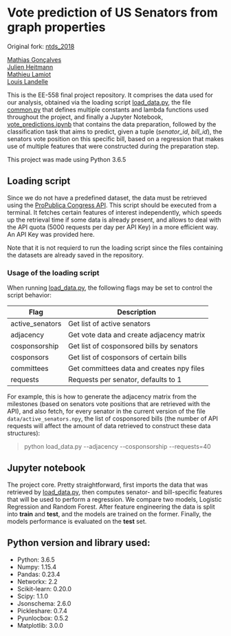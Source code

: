 
Vote prediction of US Senators from graph properties
=====
Original fork: [ntds_2018](https://github.com/AgentAGadge/ntds_2018)


[Mathias Gonçalves](https://github.com/magoncal)  
[Julien Heitmann](https://github.com/jheitmann)  
[Mathieu Lamiot](https://github.com/AgentAGadge)  
[Louis Landelle](https://github.com/louislandelle)  

This is the EE-558 final project repository. It comprises the data used for our analysis, obtained via the loading script [load_data.py](load_data.py), the file [common.py](common.py) that defines multiple constants and lambda functions used throughout the project, and finally a Jupyter Notebook, [vote_predictions.ipynb](vote_predictions.ipynb) that contains the data preparation, followed by the classification task that aims to predict, given a tuple (_senator\_id_, _bill\_id_), the senators vote position on this specific bill, based on a regression that makes use of multiple features that were constructed during the preparation step.

This project was made using Python 3.6.5

## Loading script

Since we do not have a predefined dataset, the data must be retrieved using the [ProPublica Congress API](https://projects.propublica.org/api-docs/congress-api/). This script should be executed from a terminal. It fetches certain features of interest independently, which speeds up the retrieval time if some data is already present, and allows to deal with the API quota (5000 requests per day per API Key) in a more efficient way. An API Key was provided here. 

Note that it is not requierd to run the loading script since the files containing the datasets are already saved in the repository.

### Usage of the loading script

When running [load_data.py](load_data.py), the following flags may be set to control the script behavior:

| Flag                 | Description                                          |
| -------------------- | ---------------------------------------------------- |
| active_senators      | Get list of active senators                          |
| adjacency            | Get vote data and create adjacency matrix            |
| cosponsorship        | Get list of cosponsored bills by senators            |
| cosponsors           | Get list of cosponsors of certain bills              |
| committees           | Get committees data and creates npy files            |
| requests             | Requests per senator, defaults to 1                  |

For example, this is how to generate the adjacency matrix from the milestones (based on senators vote positions that are retrieved with the API), and also fetch, for every senator in the current version of the file `data/active_senators.npy`, the list of cosponsored bills (the number of API requests will affect the amount of data retrieved to construct these data structures): 

>python load_data.py --adjacency --cosponsorship --requests=40

## Jupyter notebook

The project core. Pretty straightforward, first imports the data that was retrieved by [load_data.py](load_data.py), then computes senator- and bill-specific features that will be used to perform a regression. We compare two models, Logistic Regression and Random Forest. After feature engineering the data is split into **train** and **test**, and the models are trained on the former. Finally, the models performance is evaluated on the **test** set.

## Python version and library used:
* Python: 3.6.5
* Numpy: 1.15.4
* Pandas: 0.23.4
* Networkx: 2.2
* Scikit-learn: 0.20.0
* Scipy: 1.1.0
* Jsonschema: 2.6.0
* Pickleshare: 0.7.4
* Pyunlocbox: 0.5.2
* Matplotlib: 3.0.0
